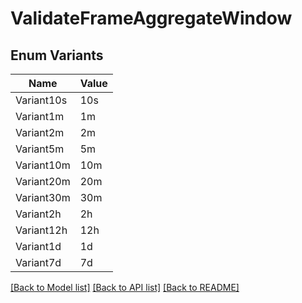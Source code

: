 # ValidateFrameAggregateWindow

## Enum Variants

| Name | Value |
|---- | -----|
| Variant10s | 10s |
| Variant1m | 1m |
| Variant2m | 2m |
| Variant5m | 5m |
| Variant10m | 10m |
| Variant20m | 20m |
| Variant30m | 30m |
| Variant2h | 2h |
| Variant12h | 12h |
| Variant1d | 1d |
| Variant7d | 7d |


[[Back to Model list]](../README.md#documentation-for-models) [[Back to API list]](../README.md#documentation-for-api-endpoints) [[Back to README]](../README.md)


